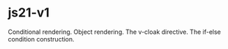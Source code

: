 # js21-v1
Conditional rendering. Object rendering.
  The v-cloak directive.
  The if-else condition construction.
